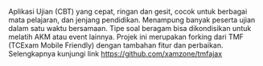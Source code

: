 
Aplikasi Ujian (CBT) yang cepat, ringan dan gesit, cocok untuk berbagai mata pelajaran, dan jenjang pendidikan. Menampung banyak peserta ujian dalam satu waktu bersamaan. Tipe soal beragam bisa dikondisikan untuk melatih AKM atau event lainnya. Projek ini merupakan forking dari TMF (TCExam Mobile Friendly) dengan tambahan fitur dan perbaikan. Selengkapnya kunjungi link 
https://github.com/xamzone/tmfajax
<!--
**cbtforakm/cbtforakm** is a ✨ _special_ ✨ repository because its `README.md` (this file) appears on your GitHub profile.

Here are some ideas to get you started:

- 🔭 I’m currently working on ...
- 🌱 I’m currently learning ...
- 👯 I’m looking to collaborate on ...
- 🤔 I’m looking for help with ...
- 💬 Ask me about ...
- 📫 How to reach me: ...
- 😄 Pronouns: ...
- ⚡ Fun fact: ...

Aplikasi Ujian (CBT) yang cepat, ringan dan gesit, cocok untuk berbagai mata pelajaran, dan jenjang pendidikan. Menampung banyak peserta ujian dalam satu waktu bersamaan. Tipe soal beragam bisa dikondisikan untuk melatih AKM atau event lainnya. Projek ini merupakan forking dari TMF (TCExam Mobile Friendly) dengan tambahan fitur dan perbaikan.
